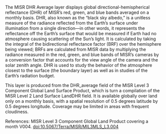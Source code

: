 The MISR DHR Average layer displays global directional-hemispherical reflectance (DHR) of MISR’s red, green, and blue bands averaged on a monthly basis. DHR, also known as the “black sky albedo,” is a unitless measure of the radiance reflected from the Earth’s surface under illumination from a single direction—in other words, it represents the reflectance off the Earth’s surface that would be measured if Earth had no atmosphere causing scattering of the Sun’s light. It is calculated by taking the integral of the bidirectional reflectance factor (BRF) over the hemisphere being viewed; BRFs are calculated from MISR data by multiplying the radiance measured in the red, green, and blue bands of MISR’s cameras by a conversion factor that accounts for the view angle of the camera and the solar zenith angle. DHR is used to study the behavior of the atmosphere closest to the surface (the boundary layer) as well as in studies of the Earth’s radiation budget.

This layer is produced from the DHR_average field of the MISR Level 3 Component Global Land Surface Product, which is turn a compilation of the MISR Level 2 Land Surface LandDHR field. It is available globally over land only on a monthly basis, with a spatial resolution of 0.5 degrees latitude by 0.5 degrees longitude. Coverage may be limited in areas with frequent cloudiness.

References: MISR Level 3 Component Global Land Product covering a month V004. [doi:10.5067/Terra/MISR/MIL3MLS_L3.004](https://doi.org/10.5067/Terra/MISR/MIL3MLS_L3.004)

